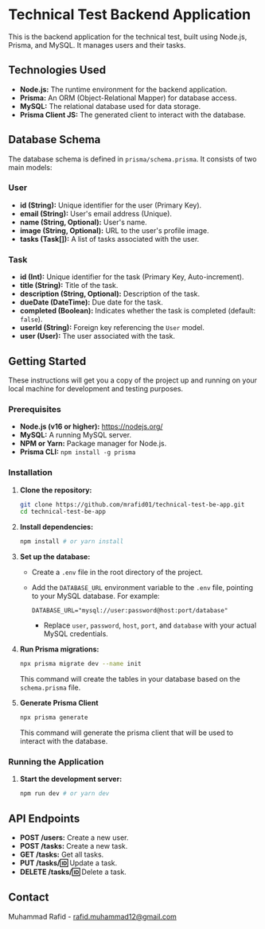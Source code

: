# Technical Test Backend Application

This is the backend application for the technical test, built using Node.js, Prisma, and MySQL. It manages users and their tasks.

## Technologies Used

*   **Node.js:**  The runtime environment for the backend application.
*   **Prisma:** An ORM (Object-Relational Mapper) for database access.
*   **MySQL:** The relational database used for data storage.
* **Prisma Client JS:** The generated client to interact with the database.

## Database Schema

The database schema is defined in `prisma/schema.prisma`. It consists of two main models:

### User

*   **id (String):** Unique identifier for the user (Primary Key).
*   **email (String):** User's email address (Unique).
*   **name (String, Optional):** User's name.
*   **image (String, Optional):** URL to the user's profile image.
*   **tasks (Task[]):** A list of tasks associated with the user.

### Task

*   **id (Int):** Unique identifier for the task (Primary Key, Auto-increment).
*   **title (String):** Title of the task.
*   **description (String, Optional):** Description of the task.
*   **dueDate (DateTime):** Due date for the task.
*   **completed (Boolean):** Indicates whether the task is completed (default: `false`).
*   **userId (String):** Foreign key referencing the `User` model.
*   **user (User):** The user associated with the task.

## Getting Started

These instructions will get you a copy of the project up and running on your local machine for development and testing purposes.

### Prerequisites

*   **Node.js (v16 or higher):** https://nodejs.org/
*   **MySQL:** A running MySQL server.
*   **NPM or Yarn:** Package manager for Node.js.
* **Prisma CLI:** `npm install -g prisma`

### Installation

1.  **Clone the repository:**

    ```bash
    git clone https://github.com/mrafid01/technical-test-be-app.git
    cd technical-test-be-app
    ```

2.  **Install dependencies:**

    ```bash
    npm install # or yarn install
    ```

3.  **Set up the database:**

    *   Create a `.env` file in the root directory of the project.
    *   Add the `DATABASE_URL` environment variable to the `.env` file, pointing to your MySQL database. For example:

        ```
        DATABASE_URL="mysql://user:password@host:port/database"
        ```

        *   Replace `user`, `password`, `host`, `port`, and `database` with your actual MySQL credentials.

4.  **Run Prisma migrations:**

    ```bash
    npx prisma migrate dev --name init
    ```
    This command will create the tables in your database based on the `schema.prisma` file.

5. **Generate Prisma Client**
    ```bash
    npx prisma generate
    ```
    This command will generate the prisma client that will be used to interact with the database.

### Running the Application

1.  **Start the development server:**

    ```bash
    npm run dev # or yarn dev
    ```

## API Endpoints

*   **POST /users:** Create a new user.
*   **POST /tasks:** Create a new task.
*   **GET /tasks:** Get all tasks.
*   **PUT /tasks/:id:** Update a task.
*   **DELETE /tasks/:id:** Delete a task.

## Contact

Muhammad Rafid - rafid.muhammad12@gmail.com
